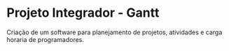 # Projeto Integrador - Gantt 

Criação de um software para planejamento de projetos, atividades e carga horaria de programadores.